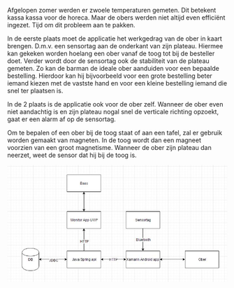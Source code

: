 Afgelopen zomer werden er zwoele temperaturen gemeten. Dit betekent kassa kassa voor de horeca. Maar de obers werden niet altijd even efficiënt ingezet. Tijd om dit probleem aan te pakken. 

In de eerste plaats moet de applicatie het werkgedrag van de ober in kaart brengen. D.m.v. een sensortag aan de onderkant van zijn plateau. Hiermee kan gekeken worden hoelang een ober vanaf de toog tot bij de besteller doet.
Verder wordt door de sensortag ook de stabiliteit van de plateau gemeten. Zo kan de barman de ideale ober aanduiden voor een bepaalde bestelling. Hierdoor kan hij bijvoorbeeld voor een grote bestelling beter iemand kiezen met de vastste hand en voor een kleine bestelling iemand die snel ter plaatsen is. 

In de 2 plaats is de applicatie ook voor de ober zelf. Wanneer de ober even niet aandachtig is en zijn plateau nogal snel de verticale richting opzoekt, gaat er een alarm af op de sensortag. 

Om te bepalen of een ober bij de toog staat of aan een tafel, zal er gebruik worden gemaakt van magneten. In de toog wordt dan een magneet voorzien van een groot magnetisme. Wanneer de ober zijn plateau dan neerzet, weet de sensor dat hij bij de toog is.

![Afbeelding is momenteel niet beschikbaar](Images/architecture.png) 